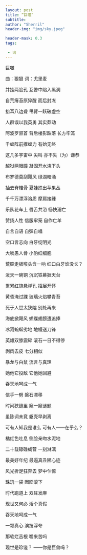 ```yaml
---
layout: post
title: “巨噬”
subtitle: 
author: "Sherril"
header-img: "img/sky.jpeg"

header-mask: 0.3
tags:

 - 词
---
```

    
巨噬
    
曲：狠狠
词：尤里麦
    
并挂两脸孔 互瞥中陷入黑洞 
 
自荒瘠苔原猝醒 而后封冻  

抬耳八边聋 甩臂一跃破虚空  

人群误以我英勇 其实莽动  

  

阿波罗颔首 背后楼影跌落 长方牢笼  

千蚁阵前撑螳力 有始无终  

这几多宇宙中 尖叫 亦不失（为）谦恭

    
越狱两眼瞳 凝固开水浇下头

布罗德莫刮飓风 绿湖暗涌

抽去脊椎骨 夏娃跌出苹果丛

千千万漂浮溶质 摩肩接踵

    
乐队花车上 唇舌共浴 畅快溺亡

赞扬人性 信服牢笼 自作亡羊
    
    
自言自语 自弹自唱

空口言志向 白牙绽明光

大啖愚人骨 小酌红细胞

荒腔走板喉头含一响 红口白牙谁没长？
    

泼天一碗铜 沉沉铁幕捱天台

累累红旗悬弹孔 招展开怀

黄昏淹过踝 玻璃火焰攀青苔

死于人世太狭隘 别处再来

    
海底掀飓风 蝴蝶翅膀遭追捧

冰河蜿蜒劣地 地幔送刀锋

英雄双膝震碎 滚石一日不得停


    
剥肉去皮 七分相似

暴龙与白鼠 流言与真理

她他它投敌 它他她回避

吞天地呵成一气

信手一劈 磐石漂移

时间狭缝里 窥一窥谜题

虽陈词未竟 躯壳早剥离

可有人知我是谁么 可有人——在乎么？

    
橘红色吐息 侧脸亲吻水泥地

二十载碌碌蝇营 一刻淋漓

最美好年纪 最逼真丑陋心迹

风光折足狂奔去 梦中乍惊


    
珠玑一袋 囫囵滚下

时代跑道上 双耳发麻

现世又何必 活个真假
    

吞天地呵成一气

一颗真心 演技浮夸

那软烂舌根 嚼来苦吗

现世是珍馐？ ——你是巨兽吗？